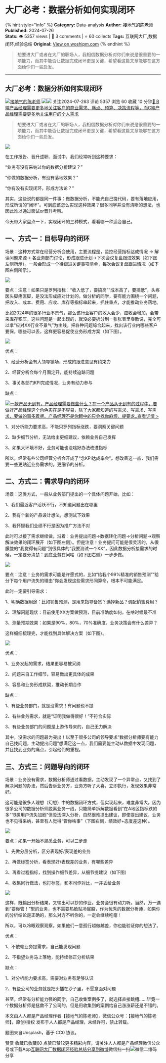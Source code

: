 # 大厂必考：数据分析如何实现闭环
{% hint style="info" %}
**Category:** Data-analysis
**Author:** [接地气的陈老师](https://www.woshipm.com/u/773891)
**Published:** 2024-07-26  
**Stats:** 👁️ 5357 views | 💬 3 comments | ⭐ 60 collects
**Tags:** 互联网大厂,数据闭环,经验总结
**Original:** [View on woshipm.com](https://www.woshipm.com/data-analysis/6089484.html)
{% endhint %}
> 想要进大厂或者在大厂的职场人，我相信数据分析对你们来说是很重要的一项能力，而其中能否让数据完成闭环更是关键，希望看这篇文章能够在这方面给你们一些启发。

---

## 大厂必考：数据分析如何实现闭环

[![](https://image.woshipm.com/wp-files/2019/08/0GkAbc8ZooEsibtWEUNO.png!/both/72x72)](https://www.woshipm.com/u/773891)[接地气的陈老师](https://www.woshipm.com/u/773891) ![](https://static.woshipm.com/tag/1121_1@2x.png)![](https://static.woshipm.com/tag/2103_1@2x.png) 关注2024-07-263 评论 5357 浏览 60 收藏 10 分钟[🔗 B端产品经理需要更多地关注客户的商业需求、痛点、预算、决策流程等，而C端产品经理需要更多地关注用户的个人需求](https://ke.qidianla.com/courses/bcpm)

> 想要进大厂或者在大厂的职场人，我相信数据分析对你们来说是很重要的一项能力，而其中能否让数据完成闭环更是关键，希望看这篇文章能够在这方面给你们一些启发。

![](https://image.yunyingpai.com/wp/2024/07/6p9TsSah2THVuuDMt6YZ.png)

在工作报告、晋升述职、面试中，我们经常听到这种要求：

“业务有没有采纳过你的数据分析建议？”

“你做的数据分析，有没有落地效果？”

“你有没有实现闭环，形成方法论？”

其实，这些说的都是同一件事：做数据分析，不能光自己搓代码，要有落地应用，形成所谓的“闭环”。可到底该怎么实现这种效果？很多同学并没有清晰的想法，也因此难以通过面试or晋升考察。

今天带大家盘点一下，实现闭环的三种模式，看看哪一种适合自己。

## 一、方式一：目标导向的闭环

场景：这种方式常在经营分析会使用，主要流程是，监控经营指标达成情况 → 解读问题来源→ 各业务部门讨论，形成跟进计划→下次会议复盘跟进效果（如下图左侧所示）。一般会形成一个待跟进关键事项清单，每次会议复盘跟进情况（如下图右侧所示）。

![](https://image.yunyingpai.com/wp/2024/07/44I6Gfi4wNQVeUloBNyE.png)

要点：注意！如果只是罗列指标：“收入低了，要搞高”“成本高了，要搞低”，头疼医头脚疼医脚，是没法形成应对计划的。做分析的同学，要有能力围绕一个问题，把收入、成本、费用、应收、库存等指标串起来，抓住重点，才能推动业务落地。

比如2024年的很多行业不景气，那么该行业客户的收入会少，应收会增加，会带来库存积压，这些问题是一起出现的，就没必要拆分到一张张表里零散说，完全可以拿“应对XX行业不景气”为主线，把各种问题综合起来，找出该行业内哪些客户要保，哪些可以丢，这样更容易促使业务形成方案（如下图）。

![](https://image.yunyingpai.com/wp/2024/07/akHHT8Rk4iFHxEONHq5D.png)

优点：

1、经营分析会有大领导镇场，形成的跟进意见有约束力

2、经营分析会每个月固定开，能持续追踪问题

3、事关各部门KPI完成情况，业务有动力参与

缺点：

[![](https://image.woshipm.com/2023/08/02/58dc678c-30e3-11ee-88e7-00163e0b5ff3.png)一款产品无到有，产品经理需要做些什么？在一个产品从无到有的过程中，要做好产品经理这个角色实在是不容易，除了大家都知道的写需求、写需求、写需求，要做的事多着呢。产品经理不是你眼中的只会找你麻烦，提要求..查看详情 >](https://ke.qidianla.com/courses/bcpm)

1、对分析能力要求高，不能只罗列指标涨跌，要洞察关键问题

2、缺少细节分析，无法给出更细建议，依赖业务自己发挥

3、如果大环境不好，业务可能也没啥好办法改进指标

所以，经常有些公司经营分析会开成了“念KPI达成率会”。想改善这一点，我们需要一些更贴近业务需求的，更细节的分析。

## 二、方式二：需求导向的闭环

场景：这类方式，一般从业务部门提出的一个具体问题开始，比如：

1、我们最近客户活跃不行，不知道问题出在哪里

2、我有个新的产品设计想法，想测试下效果

3、我怀疑我们业绩不行是因为推广方法不对

此时可以接了需求继续做，沿着：业务提出问题→数据转化问题→分析问题→观察解决效果的闭环展开（如下图左侧）。但是注意！业务提问可能是很灵活的，从很朦胧的“我觉得有问题”到很具体的“我要测试一个XX”，因此数据分析接需求的时候，一定要分清楚：到底业务在问啥（如下图右侧）一步步做。

![](https://image.yunyingpai.com/wp/2024/07/VfZ0NACqqeaypYSq9sKr.png)

要点：注意！业务的需求可能是许愿式的，比如“给我个99%精准的销售预测”“给分下每个用户流失的理由”你会发现这些需求形同算命，根本不可能满足。

此时一定要引导需求：

1、明确数据用途：比如销售预测，是用来指导备货？选择新品？调配销售费用？

2、理解问题现状：目前使用XX方案做预测，目前准确度如何，在啥时候最不准

3、测量预期效果：如果是90%，80%，70%准确度，业务决策会有什么差异？

这样细细梳理完，才能找到具体解决方案（如下图）。

![](https://image.yunyingpai.com/wp/2024/07/QesImuBs0qqjlTcvGRqW.png)

优点：

1、业务发起的需求，结果更容易被采纳

2、问题来自工作细节，容易做出更具体的成果

3、容易和业务形成默契，推动长期合作

缺点：

1、有些业务部门，就是没需求！有问题也不提

2、有些业务需求，就是“证明我做得很好！”不符合实际

3、有些业务部门的问题是上游传导来的，自己无力解决

其中，没需求的问题最为突出！以至于很多公司的领导要求“数据分析师要有能力自己找问题，主动提出问题”想满足这一点，我们需要能主动从数据中发现问题，并且找到业务的痛点，引起他们的重视。

## 三、方式三：问题导向的闭环

场景：业务没有需求，数据分析师通过看数据，主动发现了一个异常点，又找到了解决问题的办法，然后告诉业务方，业务方听了大喜，立即执行，发现效果非常好。

这可能是很多人理想（幻想）中的数据闭环方式，但实现起来，难度非常大。因为很多公司的数据分析师脱离业务一线，只能简单拆解数据看到“在A地区指标跌的多”“B类用户流失加剧”但没法深入分析，自然很难提出建议，即使提出建议，业务也不见得采纳，甚至有人觉得“管你啥事”（下图右侧，绩效好+态度差这种）。

![](https://image.yunyingpai.com/wp/2024/07/MtXXou2xy03Xm4CVHjgQ.png)

要点：如果一开始不熟悉业务，可以三步走

1、先做分层分析，区分表现好/表现差的业务

2、再做标签分析，看表现好/表现差的业务，有哪些差异

3、再看过程指标，找到操作细节差异，从细节提建议（如下图）

4、收集同行做法，也打标签，和本司作对比，一并丢给业务

![](https://image.yunyingpai.com/wp/2024/07/vSb3XYeQENhSkJm7VC88.png)

这样，既输出分析结果，又输出可以抄的作业，业务会很有动力听。当然，万一遇到“要你管！”型的业务，也不需要热脸贴冷屁股，作为优秀的数据分析师，如果你的分析结论是正确的，那么对方不听你的，一定会继续吃瘪！

所以，可以冷眼观察观察，如果他们一意孤行越做越差，你也能验证你的想法了。

优点：

1、不依赖业务提需求，自己能发现问题

2、不指望业务马上落地，能持续修正分析结果

缺点：

1、对分析能力要求高，需要对业务有足够认识

2、有些公司的业务就是把头插在沙子里，不愿意面对问题

甚至，经常有分析能力强的同学，自己收集案例多了，就选择直接跳槽……毕竟一个数据分析师是拯救不了公司的，但是用收集到的案例给自己涨涨薪还是不错的。

本文由人人都是产品经理作者【接地气的陈老师】，微信公众号：【接地气的陈老师】，原创/授权 发布于人人都是产品经理，未经许可，禁止转载。

题图来自Unsplash，基于 CC0 协议。

赞赏 收藏已收藏60 点赞已赞12更多精彩内容，请关注人人都是产品经理微信公众号或下载App[互联网大厂](https://www.woshipm.com/tag/%e4%ba%92%e8%81%94%e7%bd%91%e5%a4%a7%e5%8e%82)[数据闭环](https://www.woshipm.com/tag/%e6%95%b0%e6%8d%ae%e9%97%ad%e7%8e%af)[经验总结](https://www.woshipm.com/tag/%e7%bb%8f%e9%aa%8c%e6%80%bb%e7%bb%93)[分享到微博](https://service.weibo.com/share/share.php?appkey=2775287854&title=大厂必考：数据分析如何实现闭环&url=https://www.woshipm.com/data-analysis/6089484.html&pic=https://image.yunyingpai.com/wp/2024/07/6p9TsSah2THVuuDMt6YZ.png)微信扫一扫![微信二维码](https://api.pwmqr.com/qrcode/create/?url=https://www.woshipm.com/data-analysis/6089484.html)分享